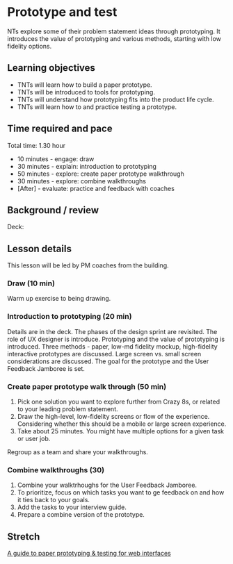 # Prototype and test

NTs explore some of their problem statement ideas through prototyping. It introduces the value of prototyping and various methods, starting with low fidelity options.

## Learning objectives

* TNTs will learn how to build a paper prototype.
* TNTs will be introduced to tools for prototyping.
* TNTs will understand how prototyping fits into the product life cycle.
* TNTs will learn how to and practice testing a prototype.

## Time required and pace

Total time: 1.30 hour

* 10 minutes - engage: draw
* 30 minutes - explain: introduction to prototyping
* 50 minutes - explore: create paper prototype walkthrough
* 30 minutes - explore: combine walkthroughs
* [After] - evaluate: practice and feedback with coaches

## Background / review

Deck:

## Lesson details

This lesson will be led by PM coaches from the building.

### Draw (10 min)

Warm up exercise to being drawing.

### Introduction to prototyping (20 min)

Details are in the deck. The phases of the design sprint are revisited. The role of UX designer is introduce. Prototyping and the value of prototyping is introduced. Three methods - paper, low-md fidelity mockup, high-fidelity interactive prototypes are discussed. Large screen vs. small screen considerations are discussed. The goal for the prototype and the User Feedback Jamboree is set.

### Create paper prototype walk through (50 min)

1. Pick one solution you want to explore further from Crazy 8s, or related to your leading problem statement.
2. Draw the high-level, low-fidelity screens or flow of the experience. Considering whether this should be a mobile or large screen experience.
3. Take about 25 minutes. You might have multiple options for a given task or user job.

Regroup as a team and share your walkthroughs.

### Combine walkthroughs (30)

1. Combine your walktrhoughs for the User Feedback Jamboree.
2. To prioritize, focus on which tasks you want to ge feedback on and how it ties back to your goals.
3. Add the tasks to your interview guide.
4. Prepare a combine version of the prototype.

## Stretch

[A guide to paper prototyping & testing for web interfaces](https://medium.com/digital-experience-design/a-guide-to-paper-prototyping-testing-for-web-interfaces-49e542ba765f)
